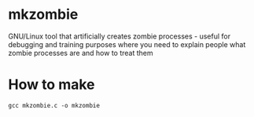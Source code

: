 # mkzombie
GNU/Linux tool that artificially creates zombie processes - useful for debugging and training purposes where you need to explain people what zombie processes are and how to treat them

# How to make
```
gcc mkzombie.c -o mkzombie
```
